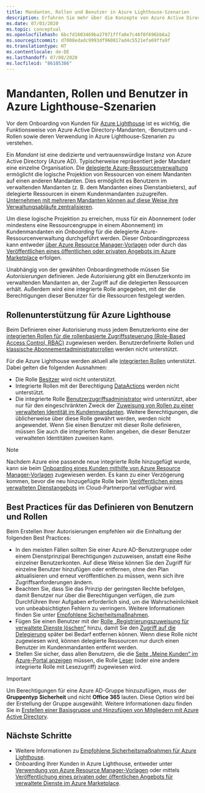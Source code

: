 ```yaml
---
title: Mandanten, Rollen und Benutzer in Azure Lighthouse-Szenarien
description: Erfahren Sie mehr über die Konzepte von Azure Active Directory-Mandanten, -Benutzern und -Rollen sowie deren Verwendung in Azure Lighthouse-Szenarien.
ms.date: 07/03/2020
ms.topic: conceptual
ms.openlocfilehash: 6bcfd1603469ba27971fffa8e7c46f0f696bb6a2
ms.sourcegitcommit: d7008edadc9993df960817ad4c5521efa69ffa9f
ms.translationtype: HT
ms.contentlocale: de-DE
ms.lasthandoff: 07/08/2020
ms.locfileid: "86105386"
---
```

# <a name="tenants-roles-and-users-in-azure-lighthouse-scenarios"></a>Mandanten, Rollen und Benutzer in Azure Lighthouse-Szenarien

Vor dem Onboarding von Kunden für [Azure Lighthouse](../overview.md) ist es wichtig, die Funktionsweise von Azure Active Directory-Mandanten, -Benutzern und -Rollen sowie deren Verwendung in Azure Lighthouse-Szenarien zu verstehen.

Ein *Mandant* ist eine dedizierte und vertrauenswürdige Instanz von Azure Active Directory (Azure AD). Typischerweise repräsentiert jeder Mandant eine einzelne Organisation. Die [delegierte Azure-Ressourcenverwaltung](azure-delegated-resource-management.md) ermöglicht die logische Projektion von Ressourcen von einem Mandanten auf einen anderen Mandanten. Dies ermöglicht es Benutzern im verwaltenden Mandanten (z. B. dem Mandanten eines Dienstanbieters), auf delegierte Ressourcen in einem Kundenmandanten zuzugreifen. [Unternehmen mit mehreren Mandanten können auf diese Weise ihre Verwaltungsabläufe zentralisieren](enterprise.md).

Um diese logische Projektion zu erreichen, muss für ein Abonnement (oder mindestens eine Ressourcengruppe in einem Abonnement) im Kundenmandanten ein *Onboarding* für die delegierte Azure-Ressourcenverwaltung durchgeführt werden. Dieser Onboardingprozess kann entweder [über Azure Resource Manager-Vorlagen](../how-to/onboard-customer.md) oder durch das [Veröffentlichen eines öffentlichen oder privaten Angebots im Azure Marketplace](../how-to/publish-managed-services-offers.md) erfolgen.

Unabhängig von der gewählten Onboardingmethode müssen Sie *Autorisierungen* definieren. Jede Autorisierung gibt ein Benutzerkonto im verwaltenden Mandanten an, der Zugriff auf die delegierten Ressourcen erhält. Außerdem wird eine integrierte Rolle angegeben, mit der die Berechtigungen dieser Benutzer für die Ressourcen festgelegt werden.

## <a name="role-support-for-azure-lighthouse"></a>Rollenunterstützung für Azure Lighthouse

Beim Definieren einer Autorisierung muss jedem Benutzerkonto eine der [integrierten Rollen für die rollenbasierte Zugriffssteuerung (Role-Based Access Control, RBAC)](../../role-based-access-control/built-in-roles.md) zugewiesen werden. Benutzerdefinierte Rollen und [klassische Abonnementadministratorrollen](../../role-based-access-control/classic-administrators.md) werden nicht unterstützt.

Für die Azure Lighthouse werden aktuell alle [integrierten Rollen](../../role-based-access-control/built-in-roles.md) unterstützt. Dabei gelten die folgenden Ausnahmen:

- Die Rolle [Besitzer](../../role-based-access-control/built-in-roles.md#owner) wird nicht unterstützt.
- Integrierte Rollen mit der Berechtigung [DataActions](../../role-based-access-control/role-definitions.md#dataactions) werden nicht unterstützt.
- Die integrierte Rolle [Benutzerzugriffsadministrator](../../role-based-access-control/built-in-roles.md#user-access-administrator) wird unterstützt, aber nur für den eingeschränkten Zweck der [Zuweisung von Rollen zu einer verwalteten Identität im Kundenmandanten](../how-to/deploy-policy-remediation.md#create-a-user-who-can-assign-roles-to-a-managed-identity-in-the-customer-tenant). Weitere Berechtigungen, die üblicherweise über diese Rolle gewährt werden, werden nicht angewendet. Wenn Sie einen Benutzer mit dieser Rolle definieren, müssen Sie auch die integrierten Rollen angeben, die dieser Benutzer verwalteten Identitäten zuweisen kann.

> [!NOTE]
> Nachdem Azure eine passende neue integrierte Rolle hinzugefügt wurde, kann sie beim [Onboarding eines Kunden mithilfe von Azure Resource Manager-Vorlagen](../how-to/onboard-customer.md) zugewiesen werden. Es kann zu einer Verzögerung kommen, bevor die neu hinzugefügte Rolle beim [Veröffentlichen eines verwalteten Dienstangebots](../how-to/publish-managed-services-offers.md) im Cloud-Partnerportal verfügbar wird.

## <a name="best-practices-for-defining-users-and-roles"></a>Best Practices für das Definieren von Benutzern und Rollen

Beim Erstellen Ihrer Autorisierungen empfehlen wir die Einhaltung der folgenden Best Practices:

- In den meisten Fällen sollten Sie einer Azure AD-Benutzergruppe oder einem Dienstprinzipal Berechtigungen zuzuweisen, anstatt eine Reihe einzelner Benutzerkonten. Auf diese Weise können Sie den Zugriff für einzelne Benutzer hinzufügen oder entfernen, ohne den Plan aktualisieren und erneut veröffentlichen zu müssen, wenn sich ihre Zugriffsanforderungen ändern.
- Beachten Sie, dass Sie das Prinzip der geringsten Rechte befolgen, damit Benutzer nur über die Berechtigungen verfügen, die zum Durchführen Ihrer Aufgaben erforderlich sind, um die Wahrscheinlichkeit von unbeabsichtigten Fehlern zu verringern. Weitere Informationen finden Sie unter [Empfohlene Sicherheitsmaßnahmen](../concepts/recommended-security-practices.md).
- Fügen Sie einen Benutzer mit der [Rolle „Registrierungszuweisung für verwaltete Dienste löschen“](../../role-based-access-control/built-in-roles.md#managed-services-registration-assignment-delete-role) hinzu, damit Sie den [Zugriff auf die Delegierung](../how-to/remove-delegation.md) später bei Bedarf entfernen können. Wenn diese Rolle nicht zugewiesen wird, können delegierte Ressourcen nur durch einen Benutzer im Kundenmandanten entfernt werden.
- Stellen Sie sicher, dass allen Benutzern, die die [Seite „Meine Kunden“ im Azure-Portal anzeigen](../how-to/view-manage-customers.md) müssen, die Rolle [Leser](../../role-based-access-control/built-in-roles.md#reader) (oder eine andere integrierte Rolle mit Lesezugriff) zugewiesen wird.

> [!IMPORTANT]
> Um Berechtigungen für eine Azure AD-Gruppe hinzuzufügen, muss der **Gruppentyp** **Sicherheit** und nicht **Office 365** lauten. Diese Option wird bei der Erstellung der Gruppe ausgewählt. Weitere Informationen dazu finden Sie in [Erstellen einer Basisgruppe und Hinzufügen von Mitgliedern mit Azure Active Directory](../../active-directory/fundamentals/active-directory-groups-create-azure-portal.md).

## <a name="next-steps"></a>Nächste Schritte

- Weitere Informationen zu [Empfohlene Sicherheitsmaßnahmen für Azure Lighthouse](recommended-security-practices.md).
- Onboarding Ihrer Kunden in Azure Lighthouse, entweder unter [Verwendung von Azure Resource Manager-Vorlagen](../how-to/onboard-customer.md) oder mittels [Veröffentlichung eines privaten oder öffentlichen Angebots für verwaltete Dienste im Azure Marketplace](../how-to/publish-managed-services-offers.md).

